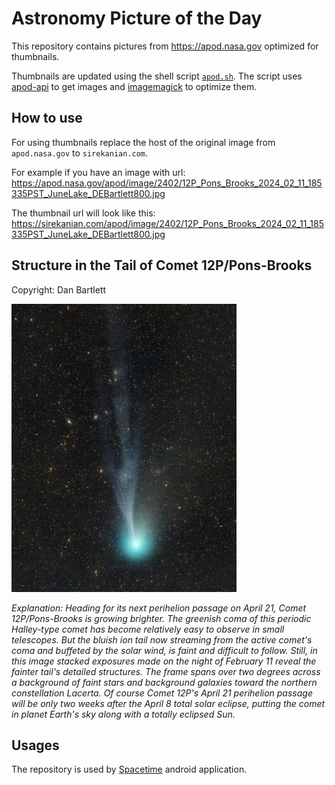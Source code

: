 # Astronomy Picture of the Day

This repository contains pictures from https://apod.nasa.gov optimized for thumbnails.

Thumbnails are updated using the shell script [`apod.sh`](apod.sh). The script
uses [apod-api](https://github.com/nasa/apod-api) to get images and [imagemagick](https://imagemagick.org) to
optimize them.

## How to use

For using thumbnails replace the host of the original image from `apod.nasa.gov` to `sirekanian.com`.

For example if you have an image with url:<br>
https://apod.nasa.gov/apod/image/2402/12P_Pons_Brooks_2024_02_11_185335PST_JuneLake_DEBartlett800.jpg

The thumbnail url will look like this:<br>
https://sirekanian.com/apod/image/2402/12P_Pons_Brooks_2024_02_11_185335PST_JuneLake_DEBartlett800.jpg

## Structure in the Tail of Comet 12P/Pons-Brooks

Copyright: Dan Bartlett

[![the picture of the day][1]][2]

_Explanation: Heading for its next perihelion passage on April 21, Comet 12P/Pons-Brooks is growing brighter. The greenish coma of this periodic Halley-type comet has become relatively easy to observe in small telescopes. But the bluish ion tail now streaming from the active comet's coma and buffeted by the solar wind, is faint and difficult to follow. Still, in this image stacked exposures made on the night of February 11 reveal the fainter tail's detailed structures. The frame spans over two degrees across a background of faint stars and background galaxies toward the northern constellation Lacerta. Of course Comet 12P's April 21 perihelion passage will be only two weeks after the April 8 total solar eclipse, putting the comet in planet Earth's sky along with a totally eclipsed Sun._

## Usages

The repository is used by [Spacetime][3] android application.

[1]: image/2402/12P_Pons_Brooks_2024_02_11_185335PST_JuneLake_DEBartlett800.jpg

[2]: https://apod.nasa.gov/apod/image/2402/12P_Pons_Brooks_2024_02_11_185335PST_JuneLake_DEBartlett800.jpg

[3]: https://github.com/sirekanian/spacetime
